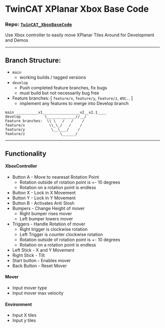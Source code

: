 # TwinCAT XPlanar Xbox Base Code 

### Repo: [`TwinCAT_XboxBaseCode`](https://github.com/Troaid04/TwinCAT_XboxBaseCode)

Use Xbox controller to easily move XPlanar Tiles Around for Development and Demos

---
## Branch Structure:
- `main`
  - working builds / tagged versions
- `develop`
  - Push completed feature branches, fix bugs
  - must build but not necessarily bug free
- Feature branches: [ `feature/x`,  `feature/y`,  `feature/z`, etc... ]
  - implement any features to merge into Develop branch

  
```
main __________v1_________________v2__v2.1____
develop           \_____________//__/
Feature branches:  \\ \   /   /    /
feature/x           \\_\_/   /    /
feature/y            \__\___/    /
feature/z                \______/
```
---
## Functionality 

#### XboxController
 - Button A - Move to nearesat Rotation Point 
	- Rotation outside of rotation point is +- 10 degrees
	- Rotation on a rotation point is endless 
 - Button X - Lock in X Movement 
 - Button Y - Lock in Y Movement 
 - Button B - Activates Anti Slosh 
 - Bumpers - Change Height of mover 
	- Right bumper rises mover
	- Left bumper lowers mover 
 - Triggers - Handle Rotation of mover
	- Right trigger is clockwise rotation 
	- Left Trigger is counter clockwise rotation
	- Rotation outside of rotation point is +- 10 degrees
	- Rotation on a rotation point is endless  
 - Left Stick - X and Y Movement 
 - Right Stick - Tilt 
 - Start button - Enables mover 
 - Back Button - Reset Mover 


#### Mover
 - Input mover type 
 - Input mover max velocity 


#### Environment
 - Input X tiles 
 - Input y tiles 
